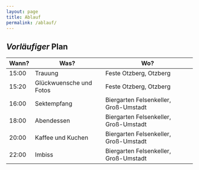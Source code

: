 ```yaml
---
layout: page
title: Ablauf
permalink: /ablauf/
---
```


## _**Vorläufiger**_ Plan

| Wann? | Was? | Wo? |
| --- | --- | --- |
| 15:00 | Trauung | Feste Otzberg, Otzberg |
| 15:20 | Glückwuensche und Fotos | Feste Otzberg, Otzberg |
| 16:00 | Sektempfang | Biergarten Felsenkeller, Groß-Umstadt |
| 18:00 | Abendessen | Biergarten Felsenkeller, Groß-Umstadt |
| 20:00 | Kaffee und Kuchen | Biergarten Felsenkeller, Groß-Umstadt |
| 22:00 | Imbiss | Biergarten Felsenkeller, Groß-Umstadt |
